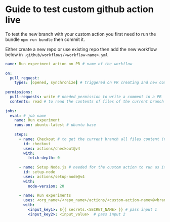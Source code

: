 # Guide to test custom github action live

To test the new branch with your custom action you first need to run the bundle `npm run bundle` then commit it.

Either create a new repo or use existing repo then add the new workflow below in `.github/workflows/<workflow-name>.yml`

```yaml
name: Run experiment action on PR # name of the workflow
 
on:
  pull_request:
    types: [opened, synchronize] # triggered on PR creating and new commit pushed in a PR
 
permissions:
  pull-requests: write # needed permission to write a comment in a PR
  contents: read # to read the contents of files of the current branch
 
jobs:
  eval: # job name
    name: Run experiment
    runs-on: ubuntu-latest # ubuntu base
 
    steps:
      - name: Checkout # to get the current branch all files content (needed to read the new change)
        id: checkout
        uses: actions/checkout@v4
        with:
          fetch-depth: 0
 
      - name: Setup Node.js # needed for the custom action to run as its base on node runtime
        id: setup-node
        uses: actions/setup-node@v4
        with:
          node-version: 20
 
      - name: Run experiments
        uses: <org_name>/<repo_name>/actions/<custom-action-name>@<branch-name-or-tag-version> # actual custom action
        with:
          <input_key1>: ${{ secrets.<SECRET_NAME> }} # pass input 1
          <input_key2>: <input_value>  # pass input 2
```